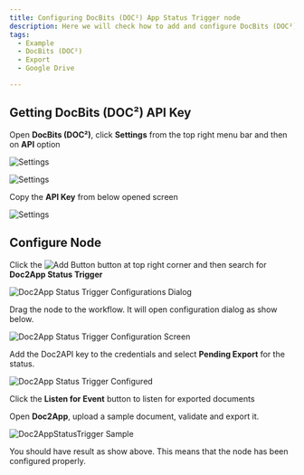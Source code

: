 ```yaml
---
title: Configuring DocBits (DOC²) App Status Trigger node
description: Here we will check how to add and configure DocBits (DOC²) app status trigger node
tags:
  - Example
  - DocBits (DOC²)
  - Export
  - Google Drive

---
```


## Getting DocBits (DOC²) API Key

Open **DocBits (DOC²)**, click **Settings** from the top right menu bar
and then on **API** option

![Settings](/_images/example/gdrive/image8.png)

![Settings](/_images/example/gdrive/image9.png)

Copy the **API Key** from below opened screen

![Settings](/_images/example/gdrive/image10.png)

## Configure Node

Click the ![Add Button](/_images/example/gdrive/image11.png) button at top right corner and then search for **Doc2App Status Trigger**

![Doc2App Status Trigger Configurations Dialog](/_images/example/gdrive/image12.png)

Drag the node to the workflow. It will open configuration dialog as show below.

![Doc2App Status Trigger Configuration Screen](/_images/example/gdrive/image13.png)

Add the Doc2API key to the credentials and select **Pending Export** for the status.

![Doc2App Status Trigger Configured](/_images/example/gdrive/image14.png)

Click the **Listen for Event** button to listen for exported documents

Open **Doc2App**, upload a sample document, validate and export it.

![Doc2AppStatusTrigger Sample](/_images/example/gdrive/image15.png)

You should have result as show above. This means that the node has been configured properly.
